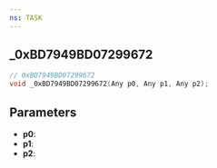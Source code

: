 ```yaml
---
ns: TASK
---
```

## _0xBD7949BD07299672

```c
// 0xBD7949BD07299672
void _0xBD7949BD07299672(Any p0, Any p1, Any p2);
```

## Parameters
* **p0**:
* **p1**:
* **p2**:
